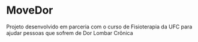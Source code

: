 # MoveDor

Projeto desenvolvido em parceria com o curso de Fisioterapia da UFC para ajudar pessoas que sofrem de Dor Lombar Crônica
